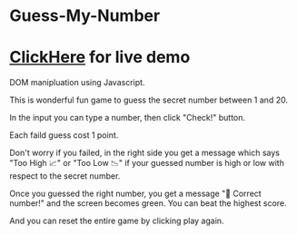 # Guess-My-Number

# [ClickHere](https://karthik1172.github.io/Guess-My-Number/) for live demo
DOM manipluation using Javascript.

This is wonderful fun game to guess the secret number between 1 and 20. 

In the input you can type a number, then click "Check!" button.

Each faild guess cost 1 point. 

Don't worry if you failed, in the right side you get a message which says "Too High 📈" or "Too Low 📉" 
if your guessed number is high or low with respect to the secret number.

Once you guessed the right number, you get a message "🎉 Correct number!" and the screen becomes green.
You can beat the highest score. 

And you can reset the entire game by clicking play again.
